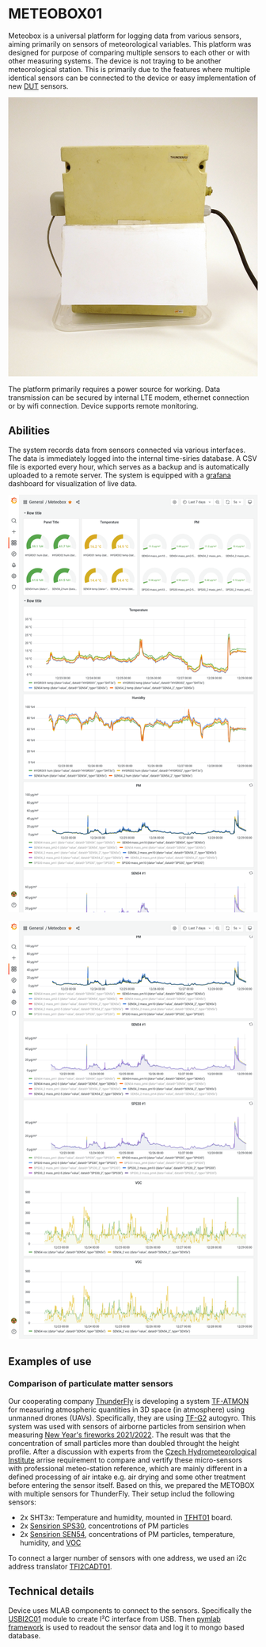 # METEOBOX01
Meteobox is a universal platform for logging data from various sensors, aiming primarily on sensors of meteorological variables. This platform was designed for purpose of comparing multiple sensors to each other or with other measuring systems. The device is not traying to be another meteorological station.
This is primarily due to the features where multiple identical sensors can be connected to the device or easy implementation of new [DUT](https://en.wikipedia.org/wiki/Device_under_test) sensors.

![METEOBOX01 case](/doc/img/METEOBOX01.jpg)

The platform primarily requires a power source for working. Data transmission can be secured by internal LTE modem, ethernet connection or by wifi connection. Device supports remote monitoring.

## Abilities
The system records data from sensors connected via various interfaces. The data is immediately logged into the internal time-siries database. A CSV file is exported every hour, which serves as a backup and is automatically uploaded to a remote server. The system is equipped with a [grafana](https://grafana.com/) dashboard for visualization of live data.

![METEOBOX01 dashboard](/doc/img/grafana_dashboard1.png)

![METEOBOX01 dashboard 2](/doc/img/grafana_dashboard2.png)

## Examples of use

### Comparison of particulate matter sensors

Our cooperating company [ThunderFly](www.thunderfly.cz) is developing a system [TF-ATMON](https://www.thunderfly.cz/tf-atmon.html) for measuring atmospheric quantities in 3D space (in atmosphere) using unmanned drones (UAVs). Specifically, they are using [TF-G2](https://github.com/ThunderFly-aerospace/TF-G2/) autogyro. This system was used with sensors of airborne particles from sensirion when measuring [New Year's fireworks 2021/2022](https://www.thunderfly.cz/tf-atmon/ThunderFly_PressRelease_MereniZnecisteniAtmosferyZpusobeneNovorocnimiOhnostroji.pdf). The result was that the concentration of small particles more than doubled throught the height profile. After a discussion with experts from the [Czech Hydrometeorological Institute](https://www.chmi.cz/) arrise requirement to compare and vertify these micro-sensors with professional meteo-station reference, which are mainly different in a defined processing of air intake e.g. air drying and some other treatment before entering the sensor itself. Based on this, we prepared the METOBOX with multiple sensors for ThunderFly. Their setup includ the following sensors:

 * 2x SHT3x: Temperature and humidity, mounted in [TFHT01](https://github.com/ThunderFly-aerospace/TFHT01) board.
 * 2x [Sensirion SPS30](https://sensirion.com/products/catalog/SPS30/), concentrotions of PM particles
 * 2x [Sensirion SEN54](https://sensirion.com/products/catalog/SEN54/), concentrations of PM particles, temperature, humidity, and [VOC](https://en.wikipedia.org/wiki/Volatile_organic_compound)

To connect a larger number of sensors with one address, we used an i2c address translator [TFI2CADT01](https://github.com/ThunderFly-aerospace/TFI2CADT01).

## Technical details

Device uses MLAB components to connect to the sensors. Specifically the [USBI2C01](https://github.com/mlab-modules/USBI2C01) module to create I²C interface from USB. Then [pymlab framework](https://github.com/MLAB-project/pymlab/tree/dev/examples/mongolog) is used to readout the sensor data and log it to mongo based database.
